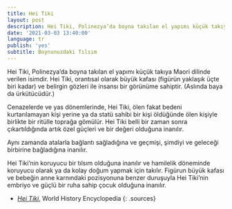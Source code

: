 ```yaml
---
title: Hei Tiki
layout: post
description: Hei Tiki, Polinezya’da boyna takılan el yapımı küçük takıya Maori dilinde verilen isimdir. Hei Tiki, orantısal olarak büyük kafası (figürün yaklaşık üçte biri kadar) ve belirgin gözleri ile insansı bir görünüme sahiptir. (Aslında baya da ürkütücüdür.)
date: '2021-03-03 13:40:00'
language: tr
publish: 'yes'
subtitle: Boynunuzdaki Tılsım
---
```


Hei Tiki, Polinezya’da boyna takılan el yapımı küçük takıya Maori dilinde verilen isimdir. Hei Tiki, orantısal olarak büyük kafası (figürün yaklaşık üçte biri kadar) ve belirgin gözleri ile insansı bir görünüme sahiptir. (Aslında baya da ürkütücüdür.)

Cenazelerde ve yas dönemlerinde, Hei Tiki, ölen fakat bedeni kurtarılamayan kişi yerine ya da statü sahibi bir kişi öldüğünde ölen kişiyle birlikte bir ritülle toprağa gömülür. Hei Tiki belli bir zaman sonra çıkartıldığında artık özel güçleri ve bir değeri olduğuna inanılır.

Aynı zamanda atalarla bağlantı sağladığına ve geçmişi, şimdiyi ve geleceği birbirine bağladığına inanılır.

Hei Tiki’nin koruyucu bir tılsım olduğuna inanılır ve hamilelik döneminde koruyucu olarak ya da kolay doğum yapmak için takılır. Figürun büyük kafası ve bebeğin anne karnındaki pozisyonuna benzer duruşuyla Hei Tiki’nin embriyo ve güçlü bir ruha sahip çocuk olduğuna inanılır.


+ *[Hei Tiki](https://www.worldhistory.org/article/1659/hei-tiki/)*, World History Encyclopedia
{: .sources}
